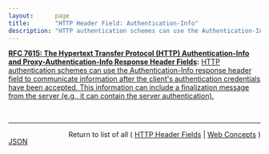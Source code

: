 ```yaml
---
layout:      page
title:       "HTTP Header Field: Authentication-Info"
description: "HTTP authentication schemes can use the Authentication-Info response header field to communicate information after the client's authentication credentials have been accepted. This information can include a finalization message from the server (e.g., it can contain the server authentication)."
---
```


**[RFC 7615: The Hypertext Transfer Protocol (HTTP) Authentication-Info and Proxy-Authentication-Info Response Header Fields](/specs/IETF/RFC/7615 "This specification defines the &#34;Authentication-Info&#34; and &#34;Proxy-Authentication-Info&#34; response header fields for use in HTTP authentication schemes which need to return information once the client's authentication credentials have been accepted."):** [HTTP authentication schemes can use the Authentication-Info response header field to communicate information after the client's authentication credentials have been accepted. This information can include a finalization message from the server (e.g., it can contain the server authentication).](http://tools.ietf.org/html/rfc7615#section-3 "Read documentation for HTTP Header Field &#34;Authentication-Info&#34;")

<br/>
<hr/>

<p style="float : left"><a href="Authentication-Info.json" title="JSON representing this particular Web Concept value">JSON</a></p>
<p style="text-align: right">Return to list of all ( <a href="../http-headers">HTTP Header Fields</a> | <a href="../">Web Concepts</a> )</p>
